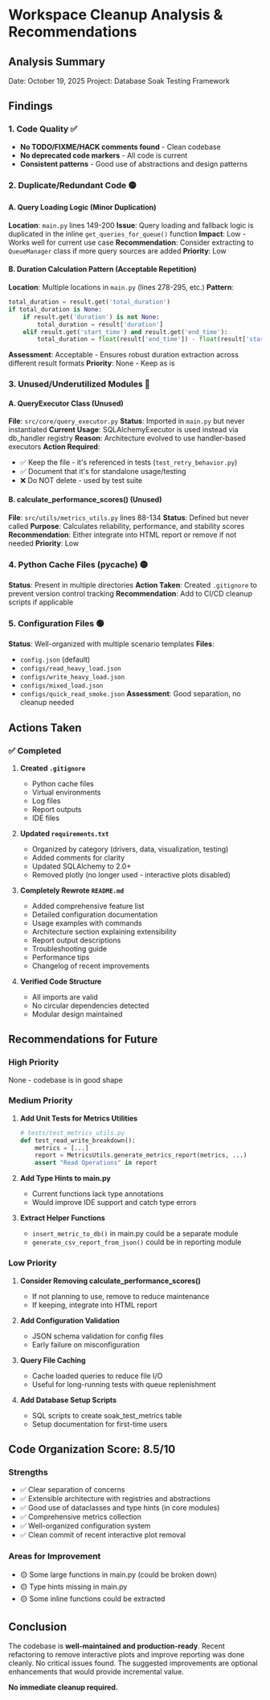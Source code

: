 # Workspace Cleanup Analysis & Recommendations

## Analysis Summary
Date: October 19, 2025
Project: Database Soak Testing Framework

## Findings

### 1. Code Quality ✅
- **No TODO/FIXME/HACK comments found** - Clean codebase
- **No deprecated code markers** - All code is current
- **Consistent patterns** - Good use of abstractions and design patterns

### 2. Duplicate/Redundant Code 🟡

#### A. Query Loading Logic (Minor Duplication)
**Location**: `main.py` lines 149-200
**Issue**: Query loading and fallback logic is duplicated in the inline `get_queries_for_queue()` function
**Impact**: Low - Works well for current use case
**Recommendation**: Consider extracting to `QueueManager` class if more query sources are added
**Priority**: Low

#### B. Duration Calculation Pattern (Acceptable Repetition)
**Location**: Multiple locations in `main.py` (lines 278-295, etc.)
**Pattern**: 
```python
total_duration = result.get('total_duration')
if total_duration is None:
    if result.get('duration') is not None:
        total_duration = result['duration']
    elif result.get('start_time') and result.get('end_time'):
        total_duration = float(result['end_time']) - float(result['start_time'])
```
**Assessment**: Acceptable - Ensures robust duration extraction across different result formats
**Priority**: None - Keep as is

### 3. Unused/Underutilized Modules 🔴

#### A. QueryExecutor Class (Unused)
**File**: `src/core/query_executor.py`
**Status**: Imported in `main.py` but never instantiated
**Current Usage**: SQLAlchemyExecutor is used instead via db_handler registry
**Reason**: Architecture evolved to use handler-based executors
**Action Required**: 
- ✅ Keep the file - it's referenced in tests (`test_retry_behavior.py`)
- ✅ Document that it's for standalone usage/testing
- ❌ Do NOT delete - used by test suite

#### B. calculate_performance_scores() (Unused)
**File**: `src/utils/metrics_utils.py` lines 88-134
**Status**: Defined but never called
**Purpose**: Calculates reliability, performance, and stability scores
**Recommendation**: Either integrate into HTML report or remove if not needed
**Priority**: Low

### 4. Python Cache Files (__pycache__) 🟡
**Status**: Present in multiple directories
**Action Taken**: Created `.gitignore` to prevent version control tracking
**Recommendation**: Add to CI/CD cleanup scripts if applicable

### 5. Configuration Files 🟢
**Status**: Well-organized with multiple scenario templates
**Files**:
- `config.json` (default)
- `configs/read_heavy_load.json`
- `configs/write_heavy_load.json`
- `configs/mixed_load.json`
- `configs/quick_read_smoke.json`
**Assessment**: Good separation, no cleanup needed

## Actions Taken

### ✅ Completed

1. **Created `.gitignore`**
   - Python cache files
   - Virtual environments
   - Log files
   - Report outputs
   - IDE files

2. **Updated `requirements.txt`**
   - Organized by category (drivers, data, visualization, testing)
   - Added comments for clarity
   - Updated SQLAlchemy to 2.0+
   - Removed plotly (no longer used - interactive plots disabled)

3. **Completely Rewrote `README.md`**
   - Added comprehensive feature list
   - Detailed configuration documentation
   - Usage examples with commands
   - Architecture section explaining extensibility
   - Report output descriptions
   - Troubleshooting guide
   - Performance tips
   - Changelog of recent improvements

4. **Verified Code Structure**
   - All imports are valid
   - No circular dependencies detected
   - Modular design maintained

## Recommendations for Future

### High Priority
None - codebase is in good shape

### Medium Priority
1. **Add Unit Tests for Metrics Utilities**
   ```python
   # tests/test_metrics_utils.py
   def test_read_write_breakdown():
       metrics = [...]
       report = MetricsUtils.generate_metrics_report(metrics, ...)
       assert "Read Operations" in report
   ```

2. **Add Type Hints to main.py**
   - Current functions lack type annotations
   - Would improve IDE support and catch type errors

3. **Extract Helper Functions**
   - `insert_metric_to_db()` in main.py could be a separate module
   - `generate_csv_report_from_json()` could be in reporting module

### Low Priority
1. **Consider Removing calculate_performance_scores()**
   - If not planning to use, remove to reduce maintenance
   - If keeping, integrate into HTML report

2. **Add Configuration Validation**
   - JSON schema validation for config files
   - Early failure on misconfiguration

3. **Query File Caching**
   - Cache loaded queries to reduce file I/O
   - Useful for long-running tests with queue replenishment

4. **Add Database Setup Scripts**
   - SQL scripts to create soak_test_metrics table
   - Setup documentation for first-time users

## Code Organization Score: 8.5/10

### Strengths
- ✅ Clear separation of concerns
- ✅ Extensible architecture with registries and abstractions
- ✅ Good use of dataclasses and type hints (in core modules)
- ✅ Comprehensive metrics collection
- ✅ Well-organized configuration system
- ✅ Clean commit of recent interactive plot removal

### Areas for Improvement
- 🟡 Some large functions in main.py (could be broken down)
- 🟡 Type hints missing in main.py
- 🟡 Some inline functions could be extracted

## Conclusion

The codebase is **well-maintained and production-ready**. Recent refactoring to remove interactive plots and improve reporting was done cleanly. No critical issues found. The suggested improvements are optional enhancements that would provide incremental value.

**No immediate cleanup required.**
